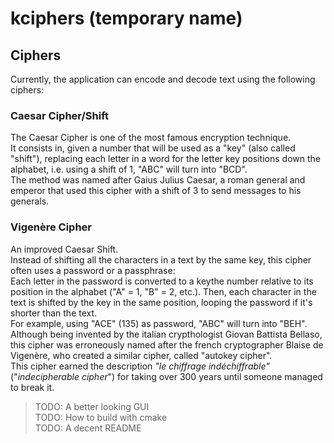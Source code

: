 # kciphers (temporary name)

## Ciphers
Currently, the application can encode and decode text using the following ciphers: <br>

### Caesar Cipher/Shift
The Caesar Cipher is one of the most famous encryption technique. <br>
It consists in, given a number that will be used as a "key" (also called "shift"), replacing each letter in a word for the letter key positions down the alphabet, i.e. using a shift of 1, "ABC" will turn into "BCD". <br>
The method was named after Gaius Julius Caesar, a roman general and emperor that used this cipher with a shift of 3 to send messages to his generals. <br>

### Vigenère Cipher
An improved Caesar Shift. <br>
Instead of shifting all the characters in a text by the same key, this cipher often uses a password or a passphrase: <br>
Each letter in the password is converted to a keythe number relative to its position in the alphabet ("A" = 1, "B" = 2, etc.). Then, each character in the text is shifted by the key in the same position, looping the password if it's shorter than the text. <br>
For example, using "ACE" (135) as password, "ABC" will turn into "BEH". <br>
Although being invented by the italian crypthologist Giovan Battista Bellaso, 
this cipher was erroneously named after the french cryptographer Blaise de Vigenère, who
created a similar cipher, called "autokey cipher". <br>
This cipher earned the description <em>"le chiffrage indéchiffrable"</em> 
("<em>indecipherable cipher</em>") for taking over 300 years until someone managed to break it. <br>



> TODO: A better looking GUI <br>
> TODO: How to build with cmake <br>
> TODO: A decent README <br>
